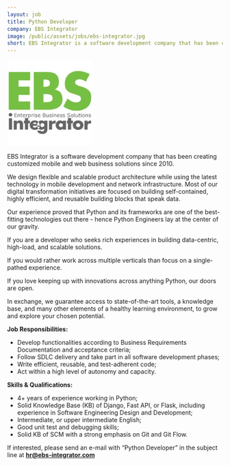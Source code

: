 ```yaml
---
layout: job
title: Python Developer
company: EBS Integrator
image: /public/assets/jobs/ebs-integrator.jpg
short: EBS Integrator is a software development company that has been creating customized mobile and web business solutions since 2010
---
```


![EBS Integrator](/public/assets/jobs/ebs-integrator.jpg)

EBS Integrator is a software development company that has been creating customized mobile and web business solutions since 2010.

We design flexible and scalable product architecture while using the latest technology in mobile development and network infrastructure. 
Most of our digital transformation initiatives are focused on building self-contained, highly efficient, and reusable building blocks that speak data.

Our experience proved that Python and its frameworks are one of the best-fitting technologies out there - hence Python Engineers lay at the center of our gravity.

If you are a developer who seeks rich experiences in building data-centric, high-load, and scalable solutions.

If you would rather work across multiple verticals than focus on a single-pathed experience.

If you love keeping up with innovations across anything Python, our doors are open.

In exchange, we guarantee access to state-of-the-art tools, a knowledge base, and many other elements of a healthy learning environment, to grow and explore your chosen potential.

**Job Responsibilities:**

*   Develop functionalities according to Business Requirements Documentation and acceptance criteria; 
*   Follow SDLC delivery and take part in all software development phases; 
*   Write efficient, reusable, and test-adherent code; 
*   Act within a high level of autonomy and capacity. 

**Skills & Qualifications:**

*   4+ years of experience working in Python; 
*   Solid Knowledge Base (KB) of Django, Fast API, or Flask, including experience in Software Engineering Design and Development; 
*   Intermediate, or upper intermediate English; 
*   Good unit test and debugging skills; 
*   Solid KB of SCM with a strong emphasis on Git and Git Flow. 

If interested, please send an e-mail with “Python Developer” in the subject line at **hr@ebs-integrator.com**
